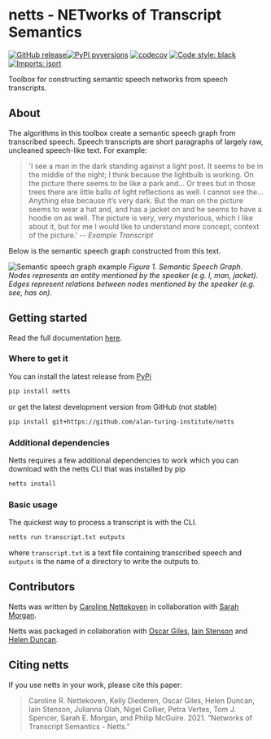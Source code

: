 # netts - NETworks of Transcript Semantics

[![GitHub release](https://img.shields.io/github/release/alan-turing-institute/netts.svg)](https://GitHub.com/alan-turing-institute/netts/releases/)[![PyPI pyversions](https://img.shields.io/pypi/pyversions/netts.svg)](https://pypi.python.org/pypi/netts/)
[![codecov](https://codecov.io/gh/alan-turing-institute/netts/branch/main/graph/badge.svg?token=58uMq5hbNt)](https://codecov.io/gh/alan-turing-institute/netts)
[![Code style: black](https://img.shields.io/badge/code%20style-black-000000.svg)](https://github.com/psf/black)
[![Imports: isort](https://img.shields.io/badge/%20imports-isort-%231674b1?style=flat&labelColor=ef8336)](https://pycqa.github.io/isort/)

Toolbox for constructing semantic speech networks from speech transcripts.

## About

The algorithms in this toolbox create a semantic speech graph from transcribed speech. Speech transcripts are short paragraphs of largely raw, uncleaned speech-like text. For example:

> 'I see a man in the dark standing against a light post. It seems to be in the middle of the night; I think because the lightbulb is working. On the picture there seems to be like a park and... Or trees but in those trees there are little balls of light reflections as well. I cannot see the… Anything else because it’s very dark. But the man on the picture seems to wear a hat and, and has a jacket on and he seems to have a hoodie on as well. The picture is very, very mysterious, which I like about it, but for me I would like to understand more concept, context of the picture.'
> -- <cite>Example Transcript</cite>

Below is the semantic speech graph constructed from this text.

![Semantic speech graph example](docs/docs/img/ExampleGraph_alternative_text_pic_2.png)
*Figure 1. Semantic Speech Graph. Nodes represents an entity mentioned by the speaker (e.g. I, man, jacket). Edges represent relations between nodes mentioned by the speaker (e.g. see, has on).*

## Getting started

Read the full documentation [here](https://alan-turing-institute.github.io/netts/).

### Where to get it

You can install the latest release from [PyPi](https://pypi.org/project/netts/)

```bash
pip install netts
```

or get the latest development version from GitHub (not stable)

```bash
pip install git+https://github.com/alan-turing-institute/netts
```

### Additional dependencies

Netts requires a few additional dependencies to work which you can download with the netts CLI that was installed by pip

```bash
netts install
```

### Basic usage

The quickest way to process a transcript is with the CLI.

```bash
netts run transcript.txt outputs
```

where `transcript.txt` is a text file containing transcribed speech and `outputs` is the name of a directory to write the outputs to.

## Contributors

Netts was written by [Caroline Nettekoven](https://www.caroline-nettekoven.com) in collaboration with [Sarah Morgan](https://semorgan.org).

Netts was packaged in collaboration with [Oscar Giles](https://www.turing.ac.uk/people/researchers/oscar-giles), [Iain Stenson](https://www.turing.ac.uk/research/research-engineering/meet-the-team) and [Helen Duncan](https://www.turing.ac.uk/people/research-engineering/helen-duncan).

## Citing netts

If you use netts in your work, please cite this paper:
> Caroline R. Nettekoven, Kelly Diederen, Oscar Giles, Helen Duncan, Iain Stenson, Julianna Olah, Nigel Collier, Petra Vertes, Tom J. Spencer, Sarah E. Morgan, and Philip McGuire. 2021. “Networks of Transcript Semantics - Netts.”
